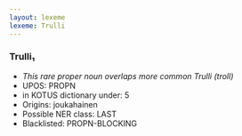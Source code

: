 ```yaml
---
layout: lexeme
lexeme: Trulli
---
```


###  Trulli₁

* _This rare proper noun overlaps more common *Trulli* (troll)_
* UPOS:  PROPN
* in KOTUS dictionary under:  5
* Origins: joukahainen 
* Possible NER class:  LAST
* Blacklisted:  PROPN-BLOCKING

